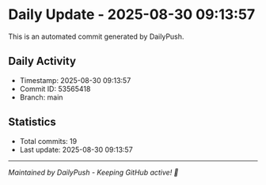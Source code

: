 # Daily Update - 2025-08-30 09:13:57

This is an automated commit generated by DailyPush.

## Daily Activity
- Timestamp: 2025-08-30 09:13:57
- Commit ID: 53565418
- Branch: main

## Statistics
- Total commits: 19
- Last update: 2025-08-30 09:13:57

---
*Maintained by DailyPush - Keeping GitHub active! 🚀*
